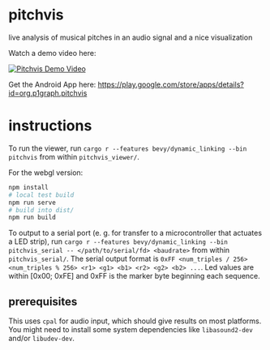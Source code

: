 # pitchvis
live analysis of musical pitches in an audio signal and a nice visualization

Watch a demo video here:

[![Pitchvis Demo Video](https://img.youtube.com/vi/zVvoLa5aYY0/0.jpg)](https://www.youtube.com/watch?v=zVvoLa5aYY0)

Get the Android App here: https://play.google.com/store/apps/details?id=org.p1graph.pitchvis

# instructions

To run the viewer, run `cargo r --features bevy/dynamic_linking --bin pitchvis` from within `pitchvis_viewer/`.

For the webgl version:
```bash
npm install
# local test build
npm run serve
# build into dist/
npm run build
```

To output to a serial port (e. g. for transfer to a microcontroller that actuates a LED strip), run `cargo r --features bevy/dynamic_linking --bin pitchvis_serial -- </path/to/serial/fd> <baudrate>` from within `pitchvis_serial/`. The serial output format is `0xFF <num_triples / 256> <num_triples % 256> <r1> <g1> <b1> <r2> <g2> <b2> ...`. Led values are within [0x00; 0xFE] and 0xFF is the marker byte beginning each sequence.

## prerequisites

This uses `cpal` for audio input, which should give results on most platforms. You might need to install some system dependencies like `libasound2-dev` and/or `libudev-dev`.



